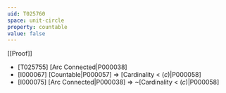 ```yaml
---
uid: T025760
space: unit-circle
property: countable
value: false
---
```

[[Proof]]

* [T025755] [Arc Connected|P000038]
* [I000067] [Countable|P000057] => [Cardinality < $\mathfrak(c)$|P000058]
* [I000075] [Arc Connected|P000038] => ~[Cardinality < $\mathfrak(c)$|P000058]

